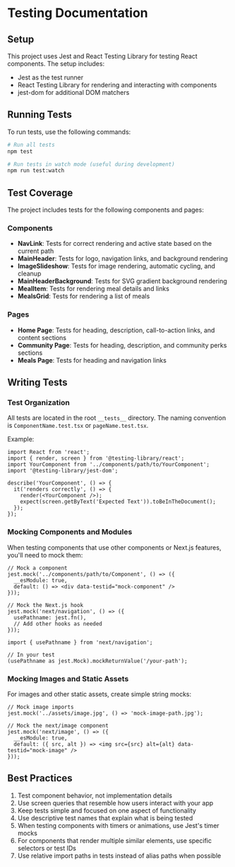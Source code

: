 # Testing Documentation

## Setup

This project uses Jest and React Testing Library for testing React components. The setup includes:

- Jest as the test runner
- React Testing Library for rendering and interacting with components
- jest-dom for additional DOM matchers

## Running Tests

To run tests, use the following commands:

```bash
# Run all tests
npm test

# Run tests in watch mode (useful during development)
npm run test:watch
```

## Test Coverage

The project includes tests for the following components and pages:

### Components
- **NavLink**: Tests for correct rendering and active state based on the current path
- **MainHeader**: Tests for logo, navigation links, and background rendering
- **ImageSlideshow**: Tests for image rendering, automatic cycling, and cleanup
- **MainHeaderBackground**: Tests for SVG gradient background rendering
- **MealItem**: Tests for rendering meal details and links
- **MealsGrid**: Tests for rendering a list of meals

### Pages
- **Home Page**: Tests for heading, description, call-to-action links, and content sections
- **Community Page**: Tests for heading, description, and community perks sections
- **Meals Page**: Tests for heading and navigation links

## Writing Tests

### Test Organization

All tests are located in the root `__tests__` directory. The naming convention is `ComponentName.test.tsx` or `pageName.test.tsx`.

Example:

```tsx
import React from 'react';
import { render, screen } from '@testing-library/react';
import YourComponent from '../components/path/to/YourComponent';
import '@testing-library/jest-dom';

describe('YourComponent', () => {
  it('renders correctly', () => {
    render(<YourComponent />);
    expect(screen.getByText('Expected Text')).toBeInTheDocument();
  });
});
```

### Mocking Components and Modules

When testing components that use other components or Next.js features, you'll need to mock them:

```tsx
// Mock a component
jest.mock('../components/path/to/Component', () => ({
  __esModule: true,
  default: () => <div data-testid="mock-component" />
}));

// Mock the Next.js hook
jest.mock('next/navigation', () => ({
  usePathname: jest.fn(),
  // Add other hooks as needed
}));

import { usePathname } from 'next/navigation';

// In your test
(usePathname as jest.Mock).mockReturnValue('/your-path');
```

### Mocking Images and Static Assets

For images and other static assets, create simple string mocks:

```tsx
// Mock image imports
jest.mock('../assets/image.jpg', () => 'mock-image-path.jpg');

// Mock the next/image component
jest.mock('next/image', () => ({
  __esModule: true,
  default: ({ src, alt }) => <img src={src} alt={alt} data-testid="mock-image" />
}));
```

## Best Practices

1. Test component behavior, not implementation details
2. Use screen queries that resemble how users interact with your app
3. Keep tests simple and focused on one aspect of functionality
4. Use descriptive test names that explain what is being tested
5. When testing components with timers or animations, use Jest's timer mocks
6. For components that render multiple similar elements, use specific selectors or test IDs
7. Use relative import paths in tests instead of alias paths when possible